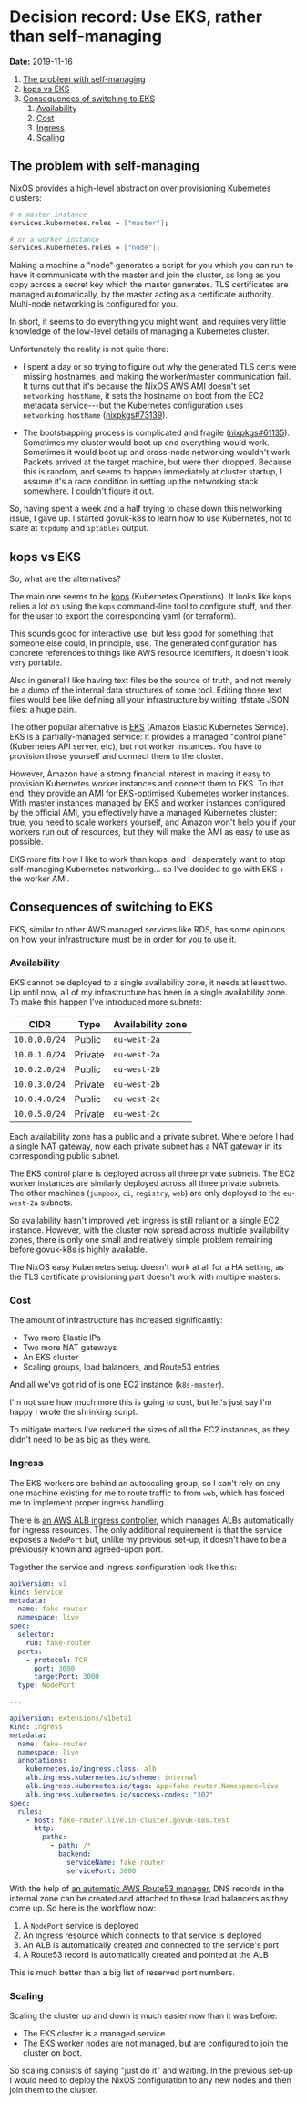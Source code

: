 # Decision record: Use EKS, rather than self-managing

**Date:** 2019-11-16

1. [The problem with self-managing](#the-problem-with-self-managing)
2. [kops vs EKS](#kops-vs-eks)
3. [Consequences of switching to EKS](#consequences-of-switching-to-eks)
   1. [Availability](#availability)
   1. [Cost](#cost)
   2. [Ingress](#ingress)
   3. [Scaling](#scaling)


## The problem with self-managing

NixOS provides a high-level abstraction over provisioning Kubernetes
clusters:

```nix
# a master instance
services.kubernetes.roles = ["master"];

# or a worker instance
services.kubernetes.roles = ["node"];
```

Making a machine a "node" generates a script for you which you can run
to have it communicate with the master and join the cluster, as long
as you copy across a secret key which the master generates.  TLS
certificates are managed automatically, by the master acting as a
certificate authority.  Multi-node networking is configured for you.

In short, it seems to do everything you might want, and requires very
little knowledge of the low-level details of managing a Kubernetes
cluster.

Unfortunately the reality is not quite there:

- I spent a day or so trying to figure out why the generated TLS certs
  were missing hostnames, and making the worker/master communication
  fail.  It turns out that it's because the NixOS AWS AMI doesn't set
  `networking.hostName`, it sets the hostname on boot from the EC2
  metadata service---but the Kubernetes configuration uses
  `networking.hostName` ([nixpkgs#73139](https://github.com/NixOS/nixpkgs/pull/73139)).

- The bootstrapping process is complicated and fragile
  ([nixpkgs#61135](https://github.com/NixOS/nixpkgs/issues/61135)).
  Sometimes my cluster would boot up and everything would work.
  Sometimes it would boot up and cross-node networking wouldn't work.
  Packets arrived at the target machine, but were then dropped.
  Because this is random, and seems to happen immediately at cluster
  startup, I assume it's a race condition in setting up the networking
  stack somewhere.  I couldn't figure it out.

So, having spent a week and a half trying to chase down this
networking issue, I gave up.  I started govuk-k8s to learn how to use
Kubernetes, not to stare at `tcpdump` and `iptables` output.


## kops vs EKS

So, what are the alternatives?

The main one seems to be [kops][] (Kubernetes Operations).  It looks
like kops relies a lot on using the `kops` command-line tool to
configure stuff, and then for the user to export the corresponding
yaml (or terraform).

This sounds good for interactive use, but less good for something that
someone else could, in principle, use.  The generated configuration
has concrete references to things like AWS resource identifiers, it
doesn't look very portable.

Also in general I like having text files be the source of truth, and
not merely be a dump of the internal data structures of some tool.
Editing those text files would bee like defining all your
infrastructure by writing .tfstate JSON files: a huge pain.

The other popular alternative is [EKS][] (Amazon Elastic Kubernetes
Service).  EKS is a partially-managed service: it provides a managed
"control plane" (Kubernetes API server, etc), but not worker
instances.  You have to provision those yourself and connect them to
the cluster.

However, Amazon have a strong financial interest in making it easy to
provision Kubernetes worker instances and connect them to EKS.  To
that end, they provide an AMI for EKS-optimised Kubernetes worker
instances.  With master instances managed by EKS and worker instances
configured by the official AMI, you effectively have a managed
Kubernetes cluster: true, you need to scale workers yourself, and
Amazon won't help you if your workers run out of resources, but they
will make the AMI as easy to use as possible.

EKS more fits how I like to work than kops, and I desperately want to
stop self-managing Kubernetes networking... so I've decided to go with
EKS + the worker AMI.

[kops]: https://github.com/kubernetes/kops
[EKS]: https://aws.amazon.com/eks/


## Consequences of switching to EKS

EKS, similar to other AWS managed services like RDS, has some opinions
on how your infrastructure must be in order for you to use it.

### Availability

EKS cannot be deployed to a single availability zone, it needs at
least two.  Up until now, all of my infrastructure has been in a
single availability zone.  To make this happen I've introduced more
subnets:

| CIDR          | Type    | Availability zone |
| ------------- | ------- | ----------------- |
| `10.0.0.0/24` | Public  | `eu-west-2a`      |
| `10.0.1.0/24` | Private | `eu-west-2a`      |
| `10.0.2.0/24` | Public  | `eu-west-2b`      |
| `10.0.3.0/24` | Private | `eu-west-2b`      |
| `10.0.4.0/24` | Public  | `eu-west-2c`      |
| `10.0.5.0/24` | Private | `eu-west-2c`      |

Each availability zone has a public and a private subnet.  Where
before I had a single NAT gateway, now each private subnet has a NAT
gateway in its corresponding public subnet.

The EKS control plane is deployed across all three private subnets.
The EC2 worker instances are similarly deployed across all three
private subnets.  The other machines (`jumpbox`, `ci`, `registry`,
`web`) are only deployed to the `eu-west-2a` subnets.

So availability hasn't improved yet: ingress is still reliant on a
single EC2 instance.  However, with the cluster now spread across
multiple availability zones, there is only one small and relatively
simple problem remaining before govuk-k8s is highly available.

The NixOS easy Kubernetes setup doesn't work at all for a HA setting,
as the TLS certificate provisioning part doesn't work with multiple
masters.


### Cost

The amount of infrastructure has increased significantly:

- Two more Elastic IPs
- Two more NAT gateways
- An EKS cluster
- Scaling groups, load balancers, and Route53 entries

And all we've got rid of is one EC2 instance (`k8s-master`).

I'm not sure how much more this is going to cost, but let's just say
I'm happy I wrote the shrinking script.

To mitigate matters I've reduced the sizes of all the EC2 instances,
as they didn't need to be as big as they were.


### Ingress

The EKS workers are behind an autoscaling group, so I can't rely on
any one machine existing for me to route traffic to from `web`, which
has forced me to implement proper ingress handling.

There is [an AWS ALB ingress controller][], which manages ALBs
automatically for ingress resources.  The only additional requirement
is that the service exposes a `NodePort` but, unlike my previous
set-up, it doesn't have to be a previously known and agreed-upon port.

Together the service and ingress configuration look like this:

```yaml
apiVersion: v1
kind: Service
metadata:
  name: fake-router
  namespace: live
spec:
  selector:
    run: fake-router
  ports:
    - protocol: TCP
      port: 3000
      targetPort: 3000
  type: NodePort

---

apiVersion: extensions/v1beta1
kind: Ingress
metadata:
  name: fake-router
  namespace: live
  annotations:
    kubernetes.io/ingress.class: alb
    alb.ingress.kubernetes.io/scheme: internal
    alb.ingress.kubernetes.io/tags: App=fake-router,Namespace=live
    alb.ingress.kubernetes.io/success-codes: "302"
spec:
  rules:
    - host: fake-router.live.in-cluster.govuk-k8s.test
      http:
        paths:
          - path: /*
            backend:
              serviceName: fake-router
              servicePort: 3000
```

With the help of [an automatic AWS Route53 manager][], DNS records in
the internal zone can be created and attached to these load balancers
as they come up.  So here is the workflow now:

1. A `NodePort` service is deployed
2. An ingress resource which connects to that service is deployed
3. An ALB is automatically created and connected to the service's port
4. A Route53 record is automatically created and pointed at the ALB

This is much better than a big list of reserved port numbers.

[an AWS ALB ingress controller]: https://github.com/kubernetes-sigs/aws-alb-ingress-controller/
[an automatic AWS Route53 manager]: https://github.com/kubernetes-sigs/external-dns

### Scaling

Scaling the cluster up and down is much easier now than it was before:

- The EKS cluster is a managed service.
- The EKS worker nodes are not managed, but are configured to join the
  cluster on boot.

So scaling consists of saying "just do it" and waiting.  In the
previous set-up I would need to deploy the NixOS configuration to any
new nodes and then join them to the cluster.
